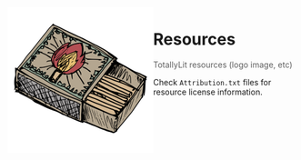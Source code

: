 <img src="Images/Logo/LogoSquare256px.png" align="left" />

# Resources

> TotallyLit resources (logo image, etc)

Check `Attribution.txt` files for resource license information.
